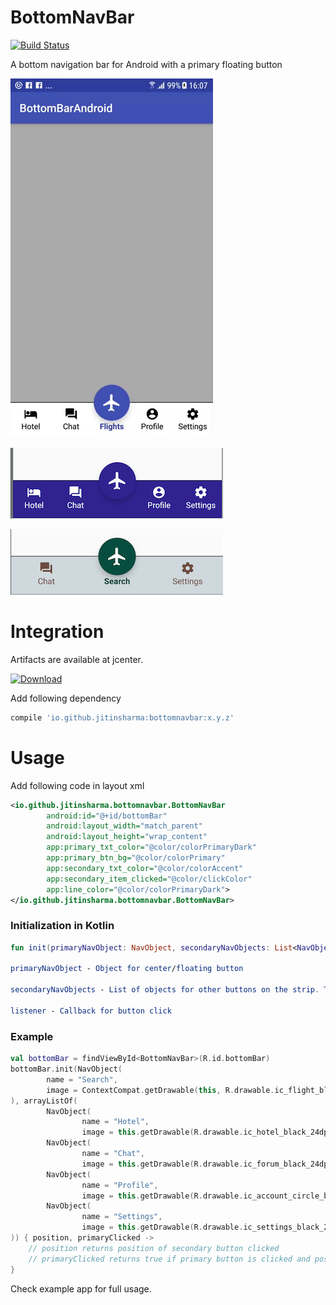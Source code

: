 # BottomNavBar

[![Build Status](https://travis-ci.org/jitinsharma/BottomNavBar.svg?branch=master)](https://travis-ci.org/jitinsharma/BottomNavBar)

A bottom navigation bar for Android with a primary floating button

![](./docs/fullscreen.gif)

![Option 1](./docs/option_1.png)

![Option 2](./docs/option_2.png)

# Integration

Artifacts are available at jcenter.

[![Download](https://api.bintray.com/packages/jitinsharma/bottomnavbar/bottomnavbar/images/download.svg) ](https://bintray.com/jitinsharma/bottomnavbar/bottomnavbar/_latestVersion)

Add following dependency

```gradle
compile 'io.github.jitinsharma:bottomnavbar:x.y.z'
```

# Usage

Add following code in layout xml
```xml
<io.github.jitinsharma.bottomnavbar.BottomNavBar
        android:id="@+id/bottomBar"
        android:layout_width="match_parent"
        android:layout_height="wrap_content"
        app:primary_txt_color="@color/colorPrimaryDark"
        app:primary_btn_bg="@color/colorPrimary"
        app:secondary_txt_color="@color/colorAccent"
        app:secondary_item_clicked="@color/clickColor"
        app:line_color="@color/colorPrimaryDark">
</io.github.jitinsharma.bottomnavbar.BottomNavBar>
```

### Initialization in Kotlin
```kotlin
fun init(primaryNavObject: NavObject, secondaryNavObjects: List<NavObject>, listener : (position : Int, primaryClicked : Boolean) -> Unit)

primaryNavObject - Object for center/floating button

secondaryNavObjects - List of objects for other buttons on the strip. The size of this list should be 2 or 4

listener - Callback for button click
```

### Example
```kotlin
val bottomBar = findViewById<BottomNavBar>(R.id.bottomBar)
bottomBar.init(NavObject(
        name = "Search",
        image = ContextCompat.getDrawable(this, R.drawable.ic_flight_black_24dp)
), arrayListOf(
        NavObject(
                name = "Hotel",
                image = this.getDrawable(R.drawable.ic_hotel_black_24dp)),
        NavObject(
                name = "Chat",
                image = this.getDrawable(R.drawable.ic_forum_black_24dp)),
        NavObject(
                name = "Profile",
                image = this.getDrawable(R.drawable.ic_account_circle_black_24dp)),
        NavObject(
                name = "Settings",
                image = this.getDrawable(R.drawable.ic_settings_black_24dp))
)) { position, primaryClicked ->
    // position returns position of secondary button clicked
    // primaryClicked returns true if primary button is clicked and position returned is -1
}
```

Check example app for full usage.